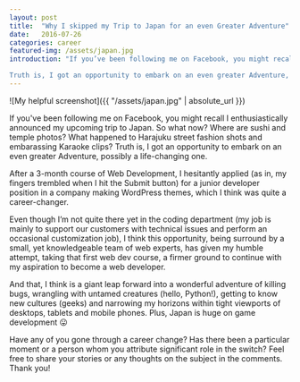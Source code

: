 ```yaml
---
layout: post
title:  "Why I skipped my Trip to Japan for an even Greater Adventure"
date:   2016-07-26
categories: career
featured-img: /assets/japan.jpg
introduction: "If you’ve been following me on Facebook, you might recall I enthusiastically announced my upcoming trip to Japan. So what now? Where are sushi and temple photos? What happened to Harajuku street fashion shots and embarassing Karaoke clips?

Truth is, I got an opportunity to embark on an even greater Adventure, possibly a life-changing one."
---
```

![My helpful screenshot]({{ "/assets/japan.jpg" | absolute_url }})

If you've been following me on Facebook, you might recall I enthusiastically announced my upcoming trip to Japan. So what now? Where are sushi and temple photos? What happened to Harajuku street fashion shots and embarassing Karaoke clips? Truth is, I got an opportunity to embark on an even greater Adventure, possibly a life-changing one.

After a 3-month course of Web Development, I hesitantly applied (as in, my fingers trembled when I hit the Submit button)  for a junior developer position in a company making WordPress themes, which I think was quite a career-changer.

Even though I’m not quite there yet in the coding department (my job is mainly to support our customers with technical issues and perform an occasional customization job), I think this opportunity, being surround by a small, yet knowledgeable team of web experts, has given my humble attempt, taking that first web dev course, a firmer ground to continue with my aspiration to become a web developer.

And that, I think is a giant leap forward into a wonderful adventure of killing bugs, wrangling with untamed creatures (hello, Python!), getting to know new cultures (geeks) and narrowing my horizons within tight viewports of desktops, tablets and mobile phones. Plus, Japan is huge on game development 😛

Have any of you gone through a career change? Has there been a particular moment or a person whom you attribute significant role in the switch? Feel free to share your stories or any thoughts on the subject in the comments. Thank you!